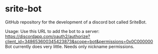 # srite-bot
GitHub repository for the development of a discord bot called SriteBot.

Usage:
Use this URL to add the bot to a server: https://discordapp.com/oauth2/authorize?client_id=348653600345423873&scope=bot&permissions=0x0C000000
Bot currently does very little. Needs only nickname permissions.
